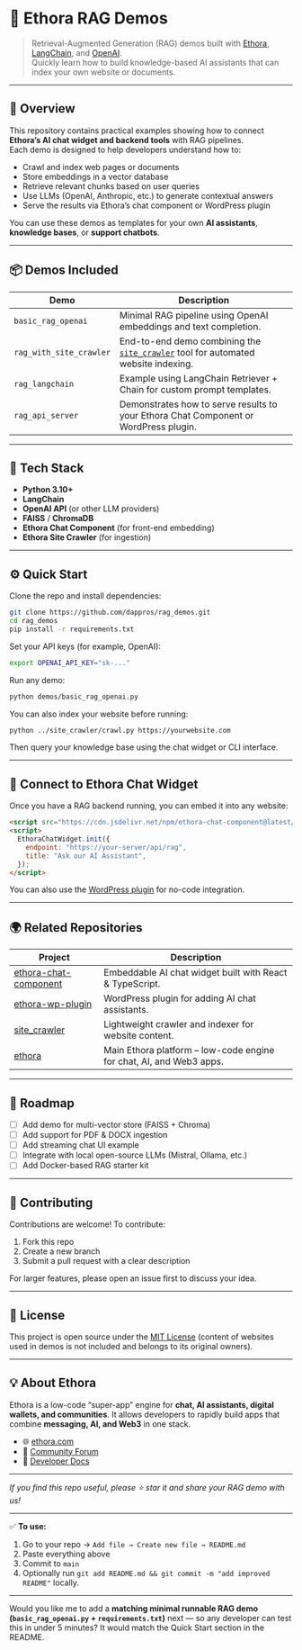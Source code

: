 # 🧠 Ethora RAG Demos

> Retrieval-Augmented Generation (RAG) demos built with [Ethora](https://ethora.com), [LangChain](https://www.langchain.com/), and [OpenAI](https://openai.com).  
> Quickly learn how to build knowledge-based AI assistants that can index your own website or documents.

---

## 🚀 Overview

This repository contains practical examples showing how to connect **Ethora’s AI chat widget and backend tools** with RAG pipelines.  
Each demo is designed to help developers understand how to:

- Crawl and index web pages or documents  
- Store embeddings in a vector database  
- Retrieve relevant chunks based on user queries  
- Use LLMs (OpenAI, Anthropic, etc.) to generate contextual answers  
- Serve the results via Ethora’s chat component or WordPress plugin

You can use these demos as templates for your own **AI assistants**, **knowledge bases**, or **support chatbots**.

---

## 📦 Demos Included

| Demo | Description |
|------|--------------|
| `basic_rag_openai` | Minimal RAG pipeline using OpenAI embeddings and text completion. |
| `rag_with_site_crawler` | End-to-end demo combining the [`site_crawler`](https://github.com/dappros/site_crawler) tool for automated website indexing. |
| `rag_langchain` | Example using LangChain Retriever + Chain for custom prompt templates. |
| `rag_api_server` | Demonstrates how to serve results to your Ethora Chat Component or WordPress plugin. |

---

## 🧰 Tech Stack

- **Python 3.10+**
- **LangChain**
- **OpenAI API** (or other LLM providers)
- **FAISS** / **ChromaDB**
- **Ethora Chat Component** (for front-end embedding)
- **Ethora Site Crawler** (for ingestion)

---

## ⚙️ Quick Start

Clone the repo and install dependencies:

```bash
git clone https://github.com/dappros/rag_demos.git
cd rag_demos
pip install -r requirements.txt
````

Set your API keys (for example, OpenAI):

```bash
export OPENAI_API_KEY="sk-..."
```

Run any demo:

```bash
python demos/basic_rag_openai.py
```

You can also index your website before running:

```bash
python ../site_crawler/crawl.py https://yourwebsite.com
```

Then query your knowledge base using the chat widget or CLI interface.

---

## 💬 Connect to Ethora Chat Widget

Once you have a RAG backend running, you can embed it into any website:

```html
<script src="https://cdn.jsdelivr.net/npm/ethora-chat-component@latest/dist/widget.js"></script>
<script>
  EthoraChatWidget.init({
    endpoint: "https://your-server/api/rag",
    title: "Ask our AI Assistant",
  });
</script>
```

You can also use the [WordPress plugin](https://github.com/dappros/ethora-wp-plugin) for no-code integration.

---

## 🌍 Related Repositories

| Project                                                                   | Description                                                         |
| ------------------------------------------------------------------------- | ------------------------------------------------------------------- |
| [ethora-chat-component](https://github.com/dappros/ethora-chat-component) | Embeddable AI chat widget built with React & TypeScript.            |
| [ethora-wp-plugin](https://github.com/dappros/ethora-wp-plugin)           | WordPress plugin for adding AI chat assistants.                     |
| [site_crawler](https://github.com/dappros/site_crawler)                   | Lightweight crawler and indexer for website content.                |
| [ethora](https://github.com/dappros/ethora)                               | Main Ethora platform – low-code engine for chat, AI, and Web3 apps. |

---

## 🧭 Roadmap

* [ ] Add demo for multi-vector store (FAISS + Chroma)
* [ ] Add support for PDF & DOCX ingestion
* [ ] Add streaming chat UI example
* [ ] Integrate with local open-source LLMs (Mistral, Ollama, etc.)
* [ ] Add Docker-based RAG starter kit

---

## 🤝 Contributing

Contributions are welcome!
To contribute:

1. Fork this repo
2. Create a new branch
3. Submit a pull request with a clear description

For larger features, please open an issue first to discuss your idea.

---

## 🧾 License

This project is open source under the [MIT License](LICENSE) (content of websites used in demos is not included and belongs to its original owners).

---

## 💡 About Ethora

Ethora is a low-code “super-app” engine for **chat, AI assistants, digital wallets, and communities**.
It allows developers to rapidly build apps that combine **messaging, AI, and Web3** in one stack.

* 🌐 [ethora.com](https://ethora.com)
* 💬 [Community Forum](https://forum.ethora.com/)
* 🧰 [Developer Docs](https://docs.ethora.com)

---

*If you find this repo useful, please ⭐ star it and share your RAG demo with us!*

---

✅ **To use:**
1. Go to your repo → `Add file → Create new file → README.md`
2. Paste everything above
3. Commit to `main`  
4. Optionally run `git add README.md && git commit -m "add improved README"` locally.

---

Would you like me to add a **matching minimal runnable RAG demo (`basic_rag_openai.py` + `requirements.txt`)** next — so any developer can test this in under 5 minutes? It would match the Quick Start section in the README.
```
